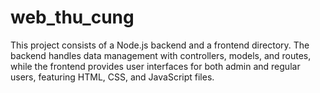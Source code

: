 # web_thu_cung
 This project consists of a Node.js backend and a frontend directory. The backend handles data management with controllers, models, and routes, while the frontend provides user interfaces for both admin and regular users, featuring HTML, CSS, and JavaScript files.
